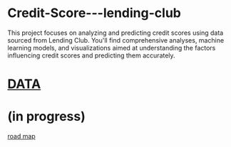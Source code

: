 # Credit-Score---lending-club
This project focuses on analyzing and predicting credit scores using data sourced from Lending Club. You'll find comprehensive analyses, machine learning models, and visualizations aimed at understanding the factors influencing credit scores and predicting them accurately.

# [DATA](https://www.kaggle.com/datasets/shawnysun/loan-data-for-credit-risk-modeling)

# (in progress)



[road map](https://habitual-bicycle-fee.notion.site/non-RAP-ma-TRAPin-e571add7fe0147a6800105222d8f2b54?pvs=4)
